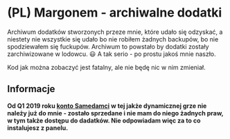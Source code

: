 # (PL) Margonem - archiwalne dodatki

Archiwum dodatków stworzonych przeze mnie, które udało się odzyskać,
a niestety nie wszystkie się udało bo nie robiłem żadnych backupów,
bo nie spodziewałem się fuckupów. Archiwum to powstało by dodatki zostały
zarchiwizowane w lodowcu. 😃 A tak serio - po prostu jakoś mnie naszło.

Kod jak można zobaczyć jest fatalny, ale nie będę nic w nim zmieniał.

## Informacje

**Od Q1 2019 roku [konto Samedamci](https://www.margonem.pl/?task=profile&id=8245119)
w tej jakże dynamicznej grze nie należy już do mnie - zostało sprzedane i nie mam do
niego żadnych praw, w tym także dostępu do dadatków. Nie odpowiadam więc za to co instalujesz
z panelu.**
